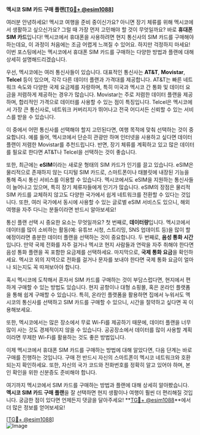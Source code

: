 **멕시코 SIM 카드 구매 플랜[[TG💪+ @esim1088](https://t.me/s/esim1088)]**

여러분 안녕하세요! 멕시코 여행을 준비 중이신가요? 아니면 장기 체류를 위해 멕시코에서 생활하고 싶으신가요? 그럴 때 가장 먼저 고민해야 할 것이 무엇일까요? 바로 **휴대폰 SIM 카드**입니다! 멕시코에서 휴대폰을 사용하려면 현지 통신사의 SIM 카드를 구매해야 하는데요, 이 과정이 처음에는 조금 어렵게 느껴질 수 있어요. 하지만 걱정하지 마세요! 이번 포스팅에서는 멕시코에서 휴대폰 SIM 카드를 구매하는 다양한 방법과 플랜에 대해 상세히 설명해드리겠습니다.

우선, 멕시코에는 여러 통신사들이 있습니다. 대표적인 통신사는 **AT&T**, **Movistar**, **Telcel** 등이 있으며, 각각 다른 데이터 플랜과 가격대를 제공합니다. AT&T는 빠른 네트워크 속도와 다양한 국제 요금제를 자랑하며, 특히 미국과 멕시코 간 통화 및 데이터 요금을 저렴하게 제공하는 경우가 많습니다. Movistar는 주로 저렴한 데이터 플랜을 제공하며, 합리적인 가격으로 데이터를 사용할 수 있는 점이 특징입니다. Telcel은 멕시코에서 가장 큰 통신사로, 네트워크 커버리지가 뛰어나고 전국 어디서든 신뢰할 수 있는 서비스를 받을 수 있습니다.

이 중에서 어떤 통신사를 선택해야 할지 고민된다면, 여행 목적에 맞춰 선택하는 것이 중요합니다. 예를 들어, 멕시코에서 단순히 관광만 하며 인터넷을 사용하고 싶다면 데이터 플랜이 저렴한 Movistar를 추천드립니다. 반면, 장기 체류를 계획하고 있고 많은 데이터를 필요로 한다면 AT&T나 Telcel을 선택하는 것이 좋습니다.

또한, 최근에는 **eSIM**이라는 새로운 형태의 SIM 카드가 인기를 끌고 있습니다. eSIM은 물리적으로 존재하지 않는 디지털 SIM 카드로, 스마트폰이나 태블릿에 내장된 기능을 통해 즉시 통신 서비스를 이용할 수 있습니다. 멕시코에서도 eSIM을 지원하는 통신사들이 늘어나고 있으며, 특히 장기 체류자들에게 인기가 많습니다. eSIM의 장점은 물리적 SIM 카드를 교체하지 않고도 다양한 국가에서 쉽게 네트워크를 전환할 수 있다는 것입니다. 또한, 여러 국가에서 동시에 사용할 수 있는 글로벌 eSIM 서비스도 있으니, 해외여행을 자주 다니는 분들이라면 반드시 알아보세요!

통신 플랜 선택 시 중요한 요소는 무엇일까요? 첫 번째로, **데이터량**입니다. 멕시코에서 데이터를 많이 소비하는 활동(예: 유튜브 시청, 스트리밍, SNS 업데이트 등)을 많이 할 예정이라면 충분한 데이터 플랜을 선택하는 것이 중요합니다. 두 번째로, **음성 통화 시간**입니다. 만약 국제 전화를 자주 걸거나 멕시코 현지 사람들과 연락을 자주 취해야 한다면 음성 통화 플랜을 꼭 포함한 요금제를 선택하세요. 마지막으로, **국제 통화 요금**을 확인하세요. 멕시코 외의 지역으로 전화를 걸거나 문자를 보내야 한다면 국제 통화 요금이 얼마나 되는지도 꼭 따져보아야 합니다.

혹시 멕시코에 도착해서 혼자서 SIM 카드를 구매하는 것이 부담스럽다면, 현지에서 편하게 구매할 수 있는 방법도 있습니다. 현지 공항이나 대형 쇼핑몰, 혹은 온라인 플랫폼을 통해 쉽게 구매할 수 있습니다. 특히, 온라인 플랫폼을 활용하면 집에서 누워서도 멕시코의 통신사를 선택하고 SIM 카드를 구매할 수 있으니, 시간을 절약하고 싶다면 꼭 이용해보세요.

또한, 멕시코에서는 많은 장소에서 무료 Wi-Fi를 제공하기 때문에, 데이터 플랜을 너무 많이 사는 것도 경제적이지 않을 수 있습니다. 공공장소에서 데이터를 많이 사용할 계획이라면 무제한 Wi-Fi를 활용하는 것도 좋은 방법입니다.

이제 멕시코에서 휴대폰 SIM 카드를 구매하는 방법에 대해 알았다면, 다음 단계는 바로 구매를 진행하는 것입니다. 구매 전 반드시 자신의 스마트폰이 멕시코 네트워크와 호환되는지 확인하세요. 또한, 자신의 국가 코드와 전화번호를 정확히 알고 있어야 하며, 본인 확인을 위한 신분증도 준비해야 합니다.

여기까지 멕시코에서 SIM 카드를 구매하는 방법과 플랜에 대해 상세히 알아봤습니다. **멕시코 SIM 카드 구매 플랜**을 잘 선택하면 현지 생활이나 여행이 훨씬 더 편리해질 것입니다. 궁금한 점이 있다면 언제든지 댓글을 달아주세요! **[TG💪+ @esim1088](https://t.me/s/esim1088)**에서 더 많은 정보를 얻어보세요!

[[TG💪+ @esim1088](https://t.me/s/esim1088)]  
![Image](https://i.postimg.cc/Y0z9fWf4/image.png)